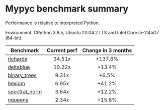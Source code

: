 # Mypyc benchmark summary

Performance is relative to interpreted Python.

Environment: CPython 3.8.5, Ubuntu 20.04.2 LTS and Intel Core i5-1145G7 (64-bit).

| Benchmark | Current perf | Change in 3 months |
| --- | :---: | :---: |
| [richards](benchmarks/richards.md) | 34.51x | +137.6% |
| [deltablue](benchmarks/deltablue.md) | 10.22x | +13.4% |
| [binary_trees](benchmarks/binary_trees.md) | 9.31x | +6.5% |
| [hexiom](benchmarks/hexiom.md) | 6.95x | +41.2% |
| [spectral_norm](benchmarks/spectral_norm.md) | 3.64x | +12.2% |
| [nqueens](benchmarks/nqueens.md) | 2.34x | +15.8% |
